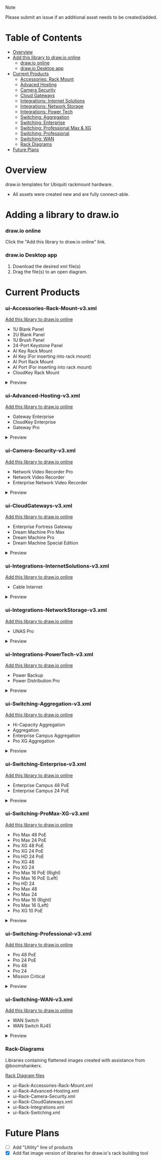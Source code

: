 > [!NOTE]
>
> Please submit an issue if an additional asset needs to be created/added.
> 

# Table of Contents
- [Overview](#overview)
- [Add this library to draw.io online](#add-this-library-to-draw.io-online)
  - [draw.io online](https://github.com/WhiskeyTang0F0xtr0t/unifi/tree/main/draw-io#drawio-online)
  - [draw.io Desktop app](https://github.com/WhiskeyTang0F0xtr0t/unifi/tree/main/draw-io#drawio-desktop-app)
- [Current Products](#current-products)
  - [Accessories: Rack Mount](https://github.com/WhiskeyTang0F0xtr0t/unifi/blob/main/draw-io/README.md#ui-accessories-rack-mount-v3xml)
  - [Advaced Hosting](https://github.com/WhiskeyTang0F0xtr0t/unifi/blob/main/draw-io/README.md#ui-advanced-hosting-v3xml)
  - [Camera Security](https://github.com/WhiskeyTang0F0xtr0t/unifi/blob/main/draw-io/README.md#ui-camera-security-v3xml)
  - [Cloud Gateways](https://github.com/WhiskeyTang0F0xtr0t/unifi/blob/main/draw-io/README.md#ui-cloudgateways-v3xml)
  - [Integrations: Internet Solutions](https://github.com/WhiskeyTang0F0xtr0t/unifi/blob/main/draw-io/README.md#ui-integrations-internetsolutions-v3xml)
  - [Integrations: Network Storage](https://github.com/WhiskeyTang0F0xtr0t/unifi/blob/main/draw-io/README.md#ui-integrations-networkstorage-v3xml)
  - [Integrations: Power Tech](https://github.com/WhiskeyTang0F0xtr0t/unifi/blob/main/draw-io/README.md#ui-integrations-powertech-v3xml)
  - [Switching: Aggregation](https://github.com/WhiskeyTang0F0xtr0t/unifi/blob/main/draw-io/README.md#ui-switching-aggregation-v3xml)
  - [Switching: Enterprise](https://github.com/WhiskeyTang0F0xtr0t/unifi/blob/main/draw-io/README.md#ui-switching-enterprise-v3xml)
  - [Switching: Professional Max & XG](https://github.com/WhiskeyTang0F0xtr0t/unifi/blob/main/draw-io/README.md#ui-switching-promax-xg-v3xml)
  - [Switching: Professional](https://github.com/WhiskeyTang0F0xtr0t/unifi/blob/main/draw-io/README.md#ui-switching-professional-v3xml)
  - [Switching: WAN](https://github.com/WhiskeyTang0F0xtr0t/unifi/blob/main/draw-io/README.md#ui-switching-wan-v3xml)
  - [Rack Diagrams](https://github.com/WhiskeyTang0F0xtr0t/unifi/blob/main/draw-io/README.md#Rack-Diagrams)
- [Future Plans](#future-plans)

# Overview
draw.io templates for Ubiquiti rackmount hardware.
- All assets were created new and are fully connect-able.

# Adding a library to draw.io

### draw.io online

Click the "Add this library to draw.io online" link. 

### draw.io Desktop app

1. Download the desired xml file(s)
2. Drag the file(s) to an open diagram.

# Current Products

### ui-Accessories-Rack-Mount-v3.xml
[Add this library to draw.io online](https://app.diagrams.net/?splash=0&clibs=Uhttps://raw.githubusercontent.com/WhiskeyTang0F0xtr0t/unifi/refs/heads/main/draw-io/ui-Accessories-Rack-Mount-v3.xml)
- 1U Blank Panel
- 2U Blank Panel
- 1U Brush Panel
- 24-Port Keystone Panel
- AI Key Rack Mount
- AI Key (For inserting into rack mount)
- AI Port Rack Mount
- AI Port (For inserting into rack mount)
- CloudKey Rack Mount
<details>
<summary>Preview</summary>
  <img width="753" height="799" alt="ui-Accessories-Rack-Mount-v3" src="https://github.com/user-attachments/assets/7a865f11-9827-4566-9900-7ae9098e3b59" />
</details>

### ui-Advanced-Hosting-v3.xml
[Add this library to draw.io online](https://app.diagrams.net/?splash=0&clibs=Uhttps://raw.githubusercontent.com/WhiskeyTang0F0xtr0t/unifi/refs/heads/main/draw-io/ui-Advanced-Hosting-v3.xml)
- Gateway Enterprise
- CloudKey Enterprise
- Gateway Pro
<details>
<summary>Preview</summary>
<img width="756" height="328" alt="ui-Advanced-Hosting-v3" src="https://github.com/user-attachments/assets/5746615c-5d23-4a00-b50a-2e5100e96f92" />
</details>

### ui-Camera-Security-v3.xml
[Add this library to draw.io online](https://app.diagrams.net/?splash=0&clibs=Uhttps://raw.githubusercontent.com/WhiskeyTang0F0xtr0t/unifi/refs/heads/main/draw-io/ui-Camera-Security-v3.xml)
- Network Video Recorder Pro
- Network Video Recorder
- Enterprise Network Video Recorder
<details>
<summary>Preview</summary>
<img width="756" height="519" alt="ui-Camera-Security-v3" src="https://github.com/user-attachments/assets/a6f9d600-22d9-40fa-a1e3-98de90a39ffd" />
</details>

### ui-CloudGateways-v3.xml
[Add this library to draw.io online](https://app.diagrams.net/?splash=0&clibs=Uhttps://raw.githubusercontent.com/WhiskeyTang0F0xtr0t/unifi/refs/heads/main/draw-io/ui-CloudGateways-v3.xml)
- Enterprise Fortress Gateway
- Dream Machine Pro Max
- Dream Machine Pro
- Dream Machine Special Edition
<details>
<summary>Preview</summary>
<img width="753" height="384" alt="ui-CloudGateways-v3" src="https://github.com/user-attachments/assets/5b66ea1a-e5ca-43ca-854e-244e29ae62f3" />
</details>

### ui-Integrations-InternetSolutions-v3.xml
[Add this library to draw.io online](https://app.diagrams.net/?splash=0&clibs=Uhttps://github.com/WhiskeyTang0F0xtr0t/unifi/blob/main/draw-io/ui-Integrations-InternetSolutions-v3.xml)
- Cable Internet
<details>
<summary>Preview</summary>
<img width="759" height="92" alt="ui-Integrations-InternetSolutions-v3" src="https://github.com/user-attachments/assets/9f8ce540-4772-41db-94d9-1d6e0866e9ce" />
</details>

### ui-Integrations-NetworkStorage-v3.xml
[Add this library to draw.io online](https://app.diagrams.net/?splash=0&clibs=Uhttps://raw.githubusercontent.com/WhiskeyTang0F0xtr0t/unifi/refs/heads/main/draw-io/ui-Integrations-NetworkStorage-v3.xml)
- UNAS Pro
<details>
<summary>Preview</summary>
<img width="756" height="158" alt="ui-Integrations-NetworkStorage-v3" src="https://github.com/user-attachments/assets/691d5925-98fe-4936-88d7-61b7c8ca008b" />
</details>

### ui-Integrations-PowerTech-v3.xml
[Add this library to draw.io online](https://app.diagrams.net/?splash=0&clibs=Uhttps://raw.githubusercontent.com/WhiskeyTang0F0xtr0t/unifi/refs/heads/main/draw-io/ui-Integrations-PowerTech-v3.xml)
- Power Backup
- Power Distribution Pro
<details>
<summary>Preview</summary>
<img width="756" height="284" alt="ui-Integrations-PowerTech-v3" src="https://github.com/user-attachments/assets/298a9873-e56d-4b63-bafb-647b0391ff0a" />
</details>

### ui-Switching-Aggregation-v3.xml
[Add this library to draw.io online](https://app.diagrams.net/?splash=0&clibs=Uhttps://raw.githubusercontent.com/WhiskeyTang0F0xtr0t/unifi/refs/heads/main/draw-io/ui-Switching-Aggregation-v3.xml)
- Hi-Capacity Aggregation
- Aggregation
- Enterprise Campus Aggregation
- Pro XG Aggregation
<details>
<summary>Preview</summary>
<img width="756" height="382" alt="ui-Switching-Aggregation-v3" src="https://github.com/user-attachments/assets/7b3f5372-37f6-47be-aded-131811a5e175" />
</details>

### ui-Switching-Enterprise-v3.xml
[Add this library to draw.io online](https://app.diagrams.net/?splash=0&clibs=Uhttps://raw.githubusercontent.com/WhiskeyTang0F0xtr0t/unifi/refs/heads/main/draw-io/ui-Switching-Enterprise-v3.xml)
- Enterprise Campus 48 PoE
- Enterprise Campus 24 PoE
<details>
<summary>Preview</summary>
<img width="754" height="196" alt="ui-Switching-Enterprise-v3" src="https://github.com/user-attachments/assets/17670954-243d-4957-a279-bc213890f81d" />
</details>

### ui-Switching-ProMax-XG-v3.xml
[Add this library to draw.io online](https://app.diagrams.net/?splash=0&clibs=Uhttps://raw.githubusercontent.com/WhiskeyTang0F0xtr0t/unifi/refs/heads/main/draw-io/ui-Switching-ProMax-XG-v3.xml)
- Pro Max 48 PoE
- Pro Max 24 PoE
- Pro XG 48 PoE
- Pro XG 24 PoE
- Pro HD 24 PoE
- Pro XG 48
- Pro XG 24
- Pro Max 16 PoE (Right)
- Pro Max 16 PoE (Left)
- Pro HD 24
- Pro Max 48
- Pro Max 24
- Pro Max 16 (Right)
- Pro Max 16 (Left)
- Pro XG 10 PoE
<details>
<summary>Preview</summary>
<img width="1833" height="892" alt="ui-Switching-ProMax-XG-v3" src="https://github.com/user-attachments/assets/fbd43d45-5e2d-405e-931d-4ba210d0c9fa" />
</details>

### ui-Switching-Professional-v3.xml
[Add this library to draw.io online](https://app.diagrams.net/?splash=0&clibs=Uhttps://raw.githubusercontent.com/WhiskeyTang0F0xtr0t/unifi/refs/heads/main/draw-io/ui-Switching-Professional-v3.xml)
- Pro 48 PoE
- Pro 24 PoE
- Pro 48
- Pro 24
- Mission Critical
<details>
<summary>Preview</summary>
<img width="754" height="473" alt="ui-Switching-Professional-v3" src="https://github.com/user-attachments/assets/112cd420-21ed-40a5-bba2-0736a181ac65" />
</details>

### ui-Switching-WAN-v3.xml
[Add this library to draw.io online](https://app.diagrams.net/?splash=0&clibs=Uhttps://raw.githubusercontent.com/WhiskeyTang0F0xtr0t/unifi/refs/heads/main/draw-io/ui-Switching-WAN-v3.xml)
- WAN Switch
- WAN Switch RJ45
<details>
<summary>Preview</summary>
<img width="752" height="200" alt="ui-Switching-WAN-v3" src="https://github.com/user-attachments/assets/e8d64b6a-d5a9-4d81-92d1-1b554a23be7e" />
</details>

### Rack-Diagrams
Libraries containing flattened images created with assistance from @boomshankerx.

[Rack Diagram files](Rack)
- ui-Rack-Accessories-Rack-Mount.xml
- ui-Rack-Advanced-Hosting.xml
- ui-Rack-Camera-Security.xml
- ui-Rack-CloudGateways.xml
- ui-Rack-Integrations.xml
- ui-Rack-Switching.xml

# Future Plans
- [ ] Add "Utility" line of products
- [X] Add flat image version of libraries for draw.io's rack building tool
